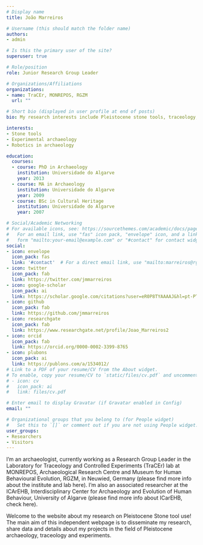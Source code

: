 ```yaml
---
# Display name
title: João Marreiros

# Username (this should match the folder name)
authors:
- admin

# Is this the primary user of the site?
superuser: true

# Role/position
role: Junior Research Group Leader

# Organizations/Affiliations
organizations:
- name: TraCEr, MONREPOS, RGZM
  url: ""

# Short bio (displayed in user profile at end of posts)
bio: My research interests include Pleistocene stone tools, traceology, digital archaeology and experimental archaeology

interests:
- Stone tools
- Experimental archaeology
- Robotics in archaeology

education:
  courses:
  - course: PhD in Archaeology
    institution: Universidade do Algarve
    year: 2013
  - course: MA in Archaeology
    institution: Universidade do Algarve
    year: 2009
  - course: BSc in Cultural Heritage
    institution: Universidade do Algarve
    year: 2007

# Social/Academic Networking
# For available icons, see: https://sourcethemes.com/academic/docs/page-builder/#icons
#   For an email link, use "fas" icon pack, "envelope" icon, and a link in the
#   form "mailto:your-email@example.com" or "#contact" for contact widget.
social:
- icon: envelope
  icon_pack: fas
  link: '#contact'  # For a direct email link, use "mailto:marreiros@rgzm.de".
- icon: twitter
  icon_pack: fab
  link: https://twitter.com/jmmarreiros
- icon: google-scholar
  icon_pack: ai
  link: https://scholar.google.com/citations?user=eR0P8TYAAAAJ&hl=pt-PT&authuser=1
- icon: github
  icon_pack: fab
  link: https://github.com/jmmarreiros
- icon: researchgate
  icon_pack: fab
  link: https://www.researchgate.net/profile/Joao_Marreiros2
- icon: orcid
  icon_pack: fab
  link: https://orcid.org/0000-0002-3399-8765
- icon: plubons
  icon_pack: ai
  link: https://publons.com/a/1534012/
# Link to a PDF of your resume/CV from the About widget.
# To enable, copy your resume/CV to `static/files/cv.pdf` and uncomment the lines below.
# - icon: cv
#   icon_pack: ai
#   link: files/cv.pdf

# Enter email to display Gravatar (if Gravatar enabled in Config)
email: ""

# Organizational groups that you belong to (for People widget)
#   Set this to `[]` or comment out if you are not using People widget.
user_groups:
- Researchers
- Visitors
---
```


I’m an archaeologist, currently working as a Research Group Leader in the Laboratory for Traceology and Controlled Experiments (TraCEr) lab at MONREPOS, Archaeological Research Centre and Museum for Human Behavioural Evolution, RGZM, in Neuwied, Germany (please find more info about the institute and lab here). I’m also an associated researcher at the ICArEHB, Interdisciplinary Center for Archaeology and Evolution of Human Behaviour, University of Algarve (please find more info about ICarEHB, check here).

Welcome to the website about my research on Pleistocene Stone tool use! The main aim of this independent webpage is to disseminate my research, share data and details about my projects in the field of Pleistocene archaeology, traceology and experiments.
